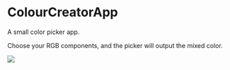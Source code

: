 # ColourCreatorApp
A small color picker app.

Choose your RGB components, and the picker will output the mixed color.

![](http://i.imgur.com/6v5lv4c.png)
